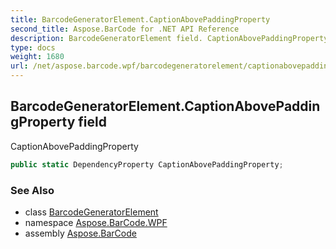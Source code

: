 ```yaml
---
title: BarcodeGeneratorElement.CaptionAbovePaddingProperty
second_title: Aspose.BarCode for .NET API Reference
description: BarcodeGeneratorElement field. CaptionAbovePaddingProperty
type: docs
weight: 1680
url: /net/aspose.barcode.wpf/barcodegeneratorelement/captionabovepaddingproperty/
---
```

## BarcodeGeneratorElement.CaptionAbovePaddingProperty field

CaptionAbovePaddingProperty

```csharp
public static DependencyProperty CaptionAbovePaddingProperty;
```

### See Also

* class [BarcodeGeneratorElement](../)
* namespace [Aspose.BarCode.WPF](../../../aspose.barcode.wpf/)
* assembly [Aspose.BarCode](../../../)


